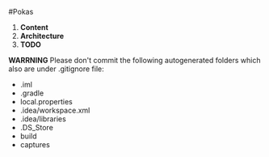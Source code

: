 #Pokas
1. **Content**
1. **Architecture**
1. **TODO**

**WARRNING** Please don't commit the following autogenerated folders which also are under .gitignore file:
* .iml
* .gradle
* local.properties
* .idea/workspace.xml
* .idea/libraries
* .DS_Store
* build
* captures
